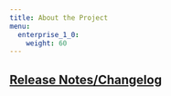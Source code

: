 ```yaml
---
title: About the Project
menu:
  enterprise_1_0:
    weight: 60
---
```


## [Release Notes/Changelog](/enterprise/v1.0/about-the-project/release-notes-changelog/)
